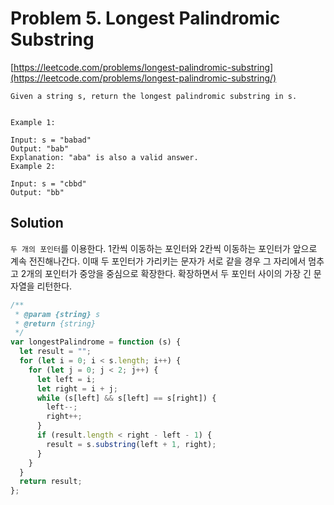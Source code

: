# Problem 5. Longest Palindromic Substring

[https://leetcode.com/problems/longest-palindromic-substring](https://leetcode.com/problems/longest-palindromic-substring/)

```
Given a string s, return the longest palindromic substring in s.


Example 1:

Input: s = "babad"
Output: "bab"
Explanation: "aba" is also a valid answer.
Example 2:

Input: s = "cbbd"
Output: "bb"
```

## Solution

`두 개의 포인터`를 이용한다. 1칸씩 이동하는 포인터와 2칸씩 이동하는 포인터가 앞으로 계속 전진해나간다. 이때 두 포인터가 가리키는 문자가 서로 같을 경우 그 자리에서 멈추고 2개의 포인터가 중앙을 중심으로 확장한다. 확장하면서 두 포인터 사이의 가장 긴 문자열을 리턴한다.

```js
/**
 * @param {string} s
 * @return {string}
 */
var longestPalindrome = function (s) {
  let result = "";
  for (let i = 0; i < s.length; i++) {
    for (let j = 0; j < 2; j++) {
      let left = i;
      let right = i + j;
      while (s[left] && s[left] == s[right]) {
        left--;
        right++;
      }
      if (result.length < right - left - 1) {
        result = s.substring(left + 1, right);
      }
    }
  }
  return result;
};
```
